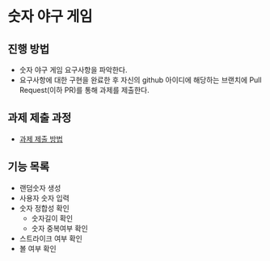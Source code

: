 # 숫자 야구 게임
## 진행 방법
* 숫자 야구 게임 요구사항을 파악한다.
* 요구사항에 대한 구현을 완료한 후 자신의 github 아이디에 해당하는 브랜치에 Pull Request(이하 PR)를 통해 과제를 제출한다.

## 과제 제출 과정
* [과제 제출 방법](https://github.com/next-step/nextstep-docs/tree/master/precourse)

## 기능 목록
* 랜덤숫자 생성
* 사용자 숫자 입력
* 숫자 정합성 확인
    * 숫자길이 확인
    * 숫자 중복여부 확인
* 스트라이크 여부 확인
* 볼 여부 확인
